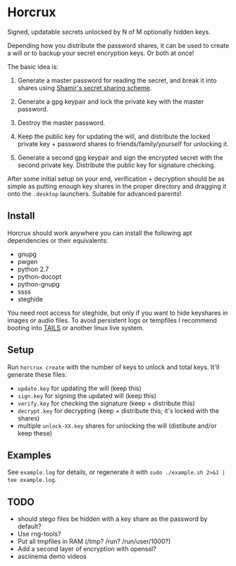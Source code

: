 Horcrux
=======

Signed, updatable secrets unlocked by N of M optionally hidden keys.

Depending how you distribute the password shares, it can be used to create
a will or to backup your secret encryption keys. Or both at once!

The basic idea is:

1. Generate a master password for reading the secret,
   and break it into shares using [Shamir's secret sharing scheme][1].

2. Generate a gpg keypair and lock the private key with the master password.

3. Destroy the master password.

4. Keep the public key for updating the will, and distribute the locked private
   key + password shares to friends/family/yourself for unlocking it.

5. Generate a second gpg keypair and sign the encrypted secret with the second
   private key. Distribute the public key for signature checking.

After some initial setup on your end, verification + decryption should be as
simple as putting enough key shares in the proper directory and dragging it
onto the `.desktop` launchers. Suitable for advanced parents!

Install
-------

Horcrux should work anywhere you can install the following apt dependencies or
their equivalents:

* gnupg
* pwgen
* python 2.7
* python-docopt
* python-gnupg
* ssss
* steghide

You need root access for steghide, but only if you want to hide keyshares in
images or audio files. To avoid persistent logs or tempfiles I recommend
booting into [TAILS][2] or another linux live system.

Setup
-----

Run `horcrux create` with the number of keys to unlock and total keys. It'll
generate these files:

* `update.key` for updating the will (keep this)
* `sign.key` for signing the updated will (keep this)
* `verify.key` for checking the signature (keep + distribute this)
* `decrypt.key` for decrypting (keep + distribute this; it's locked with the shares)
* multiple `unlock-XX.key` shares for unlocking the will (distibute and/or keep these)

Examples
--------

See `example.log` for details,
or regenerate it with `sudo ./example.sh 2>&1 | tee example.log`.

TODO
----

* should stego files be hidden with a key share as the password by default?
* Use rng-tools?
* Put all tmpfiles in RAM (/tmp? /run? /run/user/1000?)
* Add a second layer of encryption with openssl?
* asciinema demo videos

[1]: https://en.wikipedia.org/wiki/Shamir%27s_Secret_Sharing
[2]: https://tails.boum.org/
